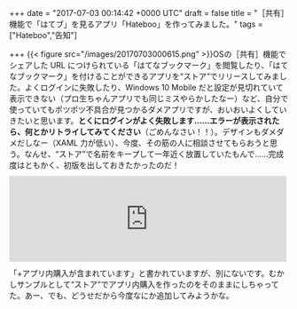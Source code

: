 
+++
date = "2017-07-03 00:14:42 +0000 UTC"
draft = false
title = "［共有］機能で「はてブ」を見るアプリ「Hateboo」を作ってみました。"
tags = ["Hateboo","告知"]

+++
{{< figure src="/images/20170703000615.png"  >}}OSの［共有］機能でシェアした URL につけられている「はてなブックマーク」を閲覧したり、「はてなブックマーク」を付けることができるアプリを“ストア”でリリースしてみました。よくログインに失敗したり、Windows 10 Mobile だと設定が見切れていて表示できない（プロ生ちゃんアプリでも同じミスやらかしたなー）など、自分で使っていてもポツポツ不具合が見つかるダメアプリですが、おいおいよくしていきたいと思います。**とくにログインがよく失敗します……エラーが表示されたら、何とかリトライしてみてください**（ごめんなさい！！）。デザインもダメダメだしなー（XAML 力が低い）、今度、その筋の人に相談させてもらおうと思う。なんせ、“ストア”で名前をキープして一年近く放置していたもんで……完成度はともかく、初版を出しておきたかったのだ！<iframe src="https://hatenablog-parts.com/embed?url=https%3A%2F%2Fwww.microsoft.com%2Fstore%2Fapps%2F9nblggh4n948" title="Hateboo を購入 - Microsoft ストア 日本" class="embed-card embed-webcard" scrolling="no" frameborder="0" style="display: block; width: 100%; height: 155px; max-width: 500px; margin: 10px 0px;"></iframe>「+アプリ内購入が含まれています」と書かれていますが、別にないです。むかしサンプルとして“ストア”でアプリ内購入を作ったのをそのままにしちゃってた。あー、でも、どうせだから今度なにか追加してみようかな。


